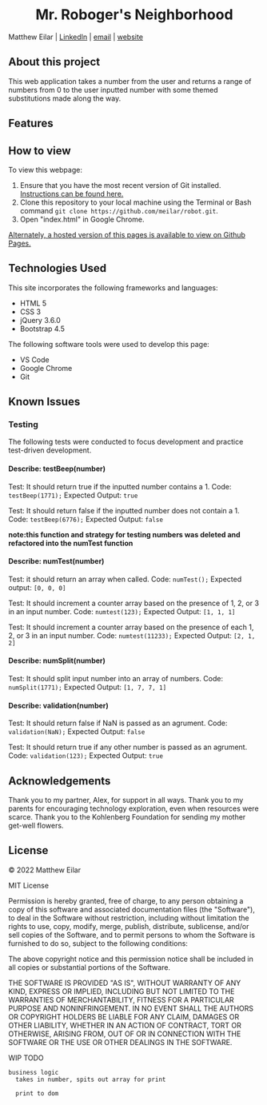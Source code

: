 <h1 align="center">Mr. Roboger's Neighborhood</h1>

Matthew Eilar | [LinkedIn](https://www.linkedin.com/in/eilar-503/) | [email](mailto:<meilar@gmail.com>) | [website](www.mattheweilar.com)

## About this project
 
This web application takes a number from the user and returns a range of numbers from 0 to the user inputted number with some themed substitutions made along the way. 

## Features


## How to view

To view this webpage:

1. Ensure that you have the most recent version of Git installed. [Instructions can be found here.](https://github.com/git-guides/install-git) 
1. Clone this repository to your local machine using the Terminal or Bash command `git clone https://github.com/meilar/robot.git`.
2. Open "index.html" in Google Chrome.

[Alternately, a hosted version of this pages is available to view on Github Pages.](https://meilar.github.io/robot)

## Technologies Used

This site incorporates the following frameworks and languages:

- HTML 5
- CSS 3
- jQuery 3.6.0
- Bootstrap 4.5

The following software tools were used to develop this page:

- VS Code
- Google Chrome
- Git

## Known Issues

### Testing

The following tests were conducted to focus development and practice test-driven development.

#### Describe: testBeep(number)

Test: It should return true if the inputted number contains a 1.
Code: `testBeep(1771);`
Expected Output: `true`

Test: It should return false if the inputted number does not contain a 1.
Code: `testBeep(6776);`
Expected Output: `false`

**note:this function and strategy for testing numbers was deleted and refactored into the numTest function**

#### Describe: numTest(number)

Test: it should return an array when called.
Code: `numTest();`
Expected output: `[0, 0, 0]`

Test: It should increment a counter array based on the presence of 1, 2, or 3 in an input number.
Code: `numtest(123);`
Expected Output: `[1, 1, 1]`

Test: It should increment a counter array based on the presence of each 1, 2, or 3 in an input number.
Code: `numtest(11233);`
Expected Output: `[2, 1, 2]`

#### Describe: numSplit(number)

Test: It should split input number into an array of numbers.
Code: `numSplit(1771);`
Expected Output: `[1, 7, 7, 1]`

#### Describe: validation(number)

Test: It should return false if NaN is passed as an agrument.
Code: `validation(NaN);`
Expected Output: `false`

Test: It should return true if any other number is passed as an agrument.
Code: `validation(123);`
Expected Output: `true`




## Acknowledgements

Thank you to my partner, Alex, for support in all ways. Thank you to my parents for encouraging technology exploration, even when resources were scarce. Thank you to the Kohlenberg Foundation for sending my mother get-well flowers.

## License 

© 2022 Matthew Eilar

MIT License

Permission is hereby granted, free of charge, to any person obtaining a copy
of this software and associated documentation files (the "Software"), to deal
in the Software without restriction, including without limitation the rights
to use, copy, modify, merge, publish, distribute, sublicense, and/or sell
copies of the Software, and to permit persons to whom the Software is
furnished to do so, subject to the following conditions:

The above copyright notice and this permission notice shall be included in all
copies or substantial portions of the Software.

THE SOFTWARE IS PROVIDED "AS IS", WITHOUT WARRANTY OF ANY KIND, EXPRESS OR
IMPLIED, INCLUDING BUT NOT LIMITED TO THE WARRANTIES OF MERCHANTABILITY,
FITNESS FOR A PARTICULAR PURPOSE AND NONINFRINGEMENT. IN NO EVENT SHALL THE
AUTHORS OR COPYRIGHT HOLDERS BE LIABLE FOR ANY CLAIM, DAMAGES OR OTHER
LIABILITY, WHETHER IN AN ACTION OF CONTRACT, TORT OR OTHERWISE, ARISING FROM,
OUT OF OR IN CONNECTION WITH THE SOFTWARE OR THE USE OR OTHER DEALINGS IN THE
SOFTWARE.







WIP TODO



    business logic
      takes in number, spits out array for print
    
      print to dom
